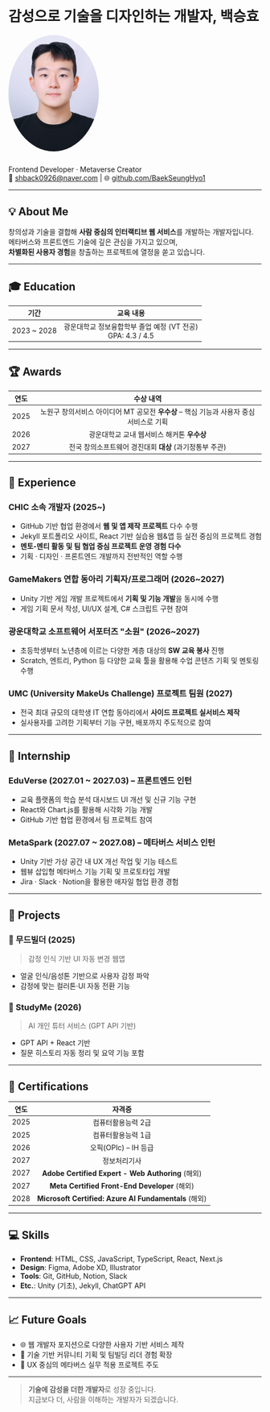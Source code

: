 # 감성으로 기<span style="font-family: 'Noto Sans KR';">술</span>을 디자인하는 개발자, 백승효

<img src="assets/img/profile.jpg" alt="SeungHyo Baek" width="180" style="border-radius: 50%; margin-bottom: 10px;" />

Frontend Developer · Metaverse Creator  
📧 shback0926@naver.com | 🌐 [github.com/BaekSeungHyo1](https://github.com/BaekSeungHyo1)

---

## 💡 About Me

창의성과 기술을 결합해 **사람 중심의 인터랙티브 웹 서비스**를 개발하는 개발자입니다.  
메타버스와 프론트엔드 기술에 깊은 관심을 가지고 있으며,  
**차별화된 사용자 경험**을 창출하는 프로젝트에 열정을 쏟고 있습니다.

---

## 🎓 Education

|    기간     |                           교육 내용                           |
| :---------: | :-----------------------------------------------------------: |
| 2023 ~ 2028 | 광운대학교 정보융합학부 졸업 예정 (VT 전공)<br>GPA: 4.3 / 4.5 |

---

## 🏆 Awards

| 연도 |                                        수상 내역                                        |
| :--: | :-------------------------------------------------------------------------------------: |
| 2025 | 노원구 창의서비스 아이디어 MT 공모전 **우수상** – 핵심 기능과 사용자 중심 서비스로 기획 |
| 2026 |                       광운대학교 교내 웹서비스 해커톤 **우수상**                        |
| 2027 |                 전국 창의소프트웨어 경진대회 **대상** (과기정통부 주관)                 |

---

## 💼 Experience

### CHIC 소속 개발자 (2025~)

- GitHub 기반 협업 환경에서 **웹 및 앱 제작 프로젝트** 다수 수행
- Jekyll 포트폴리오 사이트, React 기반 실습용 웹&앱 등 실전 중심의 프로젝트 경험
- **멘토-멘티 활동 및 팀 협업 중심 프로젝트 운영 경험 다수**
- 기획 · 디자인 · 프론트엔드 개발까지 전반적인 역할 수행

### GameMakers 연합 동아리 기획자/프로그래머 (2026~2027)

- Unity 기반 게임 개발 프로젝트에서 **기획 및 기능 개발**을 동시에 수행
- 게임 기획 문서 작성, UI/UX 설계, C# 스크립트 구현 참여

### 광운대학교 소프트웨어 서포터즈 "소원" (2026~2027)

- 초등학생부터 노년층에 이르는 다양한 계층 대상의 **SW 교육 봉사** 진행
- Scratch, 엔트리, Python 등 다양한 교육 툴을 활용해 수업 콘텐츠 기획 및 멘토링 수행

### UMC (University MakeUs Challenge) 프로젝트 팀원 (2027)

- 전국 최대 규모의 대학생 IT 연합 동아리에서 **사이드 프로젝트 실서비스 제작**
- 실사용자를 고려한 기획부터 기능 구현, 배포까지 주도적으로 참여

---

## 🧳 Internship

### EduVerse (2027.01 ~ 2027.03) – 프론트엔드 인턴

- 교육 플랫폼의 학습 분석 대시보드 UI 개선 및 신규 기능 구현
- React와 Chart.js를 활용해 시각화 기능 개발
- GitHub 기반 협업 환경에서 팀 프로젝트 참여

### MetaSpark (2027.07 ~ 2027.08) – 메타버스 서비스 인턴

- Unity 기반 가상 공간 내 UX 개선 작업 및 기능 테스트
- 웹뷰 삽입형 메타버스 기능 기획 및 프로토타입 개발
- Jira · Slack · Notion을 활용한 애자일 협업 환경 경험

---

## 🚀 Projects

### 🧠 무드빌더 (2025)

> 감정 인식 기반 UI 자동 변경 웹앱

- 얼굴 인식/음성톤 기반으로 사용자 감정 파악
- 감정에 맞는 컬러톤·UI 자동 전환 기능

### 🧪 StudyMe (2026)

> AI 개인 튜터 서비스 (GPT API 기반)

- GPT API + React 기반
- 질문 히스토리 자동 정리 및 요약 기능 포함

---

## 📜 Certifications

| 연도 |                        자격증                         |
| :--: | :---------------------------------------------------: |
| 2025 |                  컴퓨터활용능력 2급                   |
| 2025 |                  컴퓨터활용능력 1급                   |
| 2026 |                 오픽(OPIc) – IH 등급                  |
| 2027 |                     정보처리기사                      |
| 2027 |   **Adobe Certified Expert - Web Authoring** (해외)   |
| 2027 |     **Meta Certified Front-End Developer** (해외)     |
| 2028 | **Microsoft Certified: Azure AI Fundamentals** (해외) |

---

## 💻 Skills

- **Frontend**: HTML, CSS, JavaScript, TypeScript, React, Next.js
- **Design**: Figma, Adobe XD, Illustrator
- **Tools**: Git, GitHub, Notion, Slack
- **Etc.**: Unity (기초), Jekyll, ChatGPT API

---

## 📈 Future Goals

- 🌐 웹 개발자 포지션으로 다양한 사용자 기반 서비스 제작
- 🧠 기술 기반 커뮤니티 기획 및 팀빌딩 리더 경험 확장
- 🎯 UX 중심의 메타버스 실무 적용 프로젝트 주도

---

> **기술에 감성을 더한 개발자**로 성장 중입니다.  
> 지금보다 더, 사람을 이해하는 개발자가 되겠습니다.
